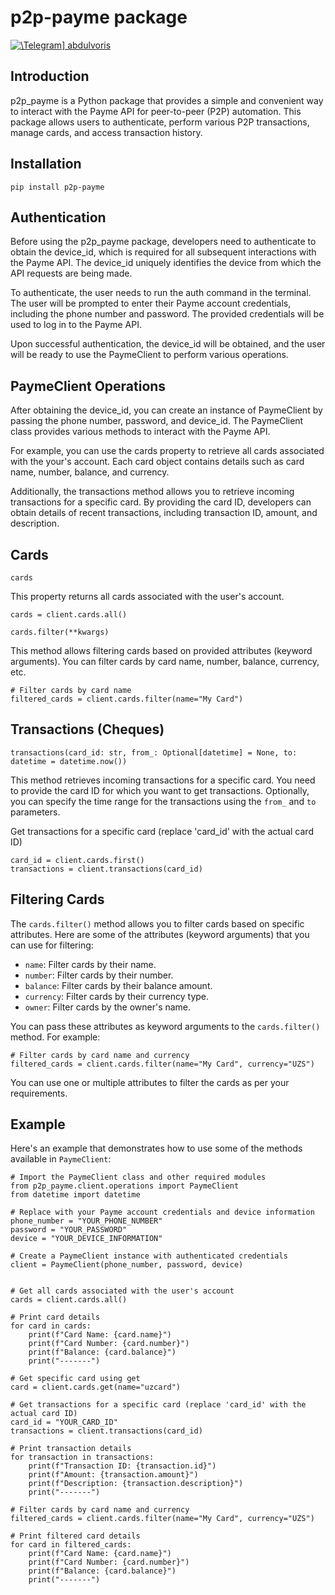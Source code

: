 # p2p-payme package

[![\Telegram\] abdulvoris](https://img.shields.io/badge/Telegram-blue.svg?logo=telegram)](https://t.me/aerkinov1)

## Introduction

p2p_payme is a Python package that provides a simple and convenient way to interact with the Payme API for peer-to-peer (P2P) automation. This package allows users to authenticate, perform various P2P transactions, manage cards, and access transaction history.


## Installation

```
pip install p2p-payme
```

## Authentication
Before using the p2p_payme package, developers need to authenticate to obtain the device_id, which is required for all subsequent interactions with the Payme API. The device_id uniquely identifies the device from which the API requests are being made.

To authenticate, the user needs to run the auth command in the terminal. The user will be prompted to enter their Payme account credentials, including the phone number and password. The provided credentials will be used to log in to the Payme API. 

Upon successful authentication, the device_id will be obtained, and the user will be ready to use the PaymeClient to perform various operations.

## PaymeClient Operations

After obtaining the device_id, you can create an instance of PaymeClient by passing the phone number, password, and device_id. The PaymeClient class provides various methods to interact with the Payme API.

For example, you can use the cards property to retrieve all cards associated with the your's account. Each card object contains details such as card name, number, balance, and currency.

Additionally, the transactions method allows you to retrieve incoming transactions for a specific card. By providing the card ID, developers can obtain details of recent transactions, including transaction ID, amount, and description.

## Cards

`cards`

This property returns all cards associated with the user's account.
```
cards = client.cards.all()
```

`cards.filter(**kwargs)`

This method allows filtering cards based on provided attributes (keyword arguments). You can filter cards by card name, number, balance, currency, etc.

```
# Filter cards by card name
filtered_cards = client.cards.filter(name="My Card")
```

## Transactions (Cheques)

`transactions(card_id: str, from_: Optional[datetime] = None, to: datetime = datetime.now())`

This method retrieves incoming transactions for a specific card. You need to provide the card ID for which you want to get transactions. Optionally, you can specify the time range for the transactions using the `from_` and `to` parameters.

Get transactions for a specific card (replace 'card_id' with the actual card ID)
```
card_id = client.cards.first()
transactions = client.transactions(card_id)
```

## Filtering Cards

The `cards.filter()` method allows you to filter cards based on specific attributes. Here are some of the attributes (keyword arguments) that you can use for filtering:

- `name`: Filter cards by their name.
- `number`: Filter cards by their number.
- `balance`: Filter cards by their balance amount.
- `currency`: Filter cards by their currency type.
- `owner`: Filter cards by the owner's name.

You can pass these attributes as keyword arguments to the `cards.filter()` method. For example:
```
# Filter cards by card name and currency
filtered_cards = client.cards.filter(name="My Card", currency="UZS")
```
You can use one or multiple attributes to filter the cards as per your requirements.

## Example
Here's an example that demonstrates how to use some of the methods available in `PaymeClient`:
```
# Import the PaymeClient class and other required modules
from p2p_payme.client.operations import PaymeClient
from datetime import datetime

# Replace with your Payme account credentials and device information
phone_number = "YOUR_PHONE_NUMBER"
password = "YOUR_PASSWORD"
device = "YOUR_DEVICE_INFORMATION"

# Create a PaymeClient instance with authenticated credentials
client = PaymeClient(phone_number, password, device)


# Get all cards associated with the user's account
cards = client.cards.all()

# Print card details
for card in cards:
    print(f"Card Name: {card.name}")
    print(f"Card Number: {card.number}")
    print(f"Balance: {card.balance}")
    print("-------")

# Get specific card using get
card = client.cards.get(name="uzcard")

# Get transactions for a specific card (replace 'card_id' with the actual card ID)
card_id = "YOUR_CARD_ID"
transactions = client.transactions(card_id)

# Print transaction details
for transaction in transactions:
    print(f"Transaction ID: {transaction.id}")
    print(f"Amount: {transaction.amount}")
    print(f"Description: {transaction.description}")
    print("-------")

# Filter cards by card name and currency
filtered_cards = client.cards.filter(name="My Card", currency="UZS")

# Print filtered card details
for card in filtered_cards:
    print(f"Card Name: {card.name}")
    print(f"Card Number: {card.number}")
    print(f"Balance: {card.balance}")
    print("-------")
```

